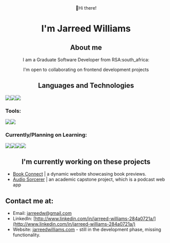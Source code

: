 <div align="center">
  👋Hi there!
  <h1>I'm Jarreed Williams</h1>
</div>

<h2 align="center"> 
About me
</h2>

<p align="center">I am a Graduate Software Developer from RSA:south_africa:</p>
<p align="center">I'm open to collaborating on frontend development projects</p>

<h2 align="center"> 
Languages and Technologies
</h2>

<img src="https://img.shields.io/badge/HTML5-E34F26?style=for-the-badge&logo=html5&logoColor=white" /><img src="https://img.shields.io/badge/CSS3-1572B6?style=for-the-badge&logo=css3&logoColor=white" /><img src="https://img.shields.io/badge/JavaScript-323330?style=for-the-badge&logo=javascript&logoColor=F7DF1E" />

<h3>Tools:</h3>

<img src="https://img.shields.io/badge/VSCode-0078D4?style=for-the-badge&logo=visual%20studio%20code&logoColor=white" /><img src="https://img.shields.io/badge/Figma-F24E1E?style=for-the-badge&logo=figma&logoColor=white" />

<h3>Currently/Planning on Learning:</h3>

<img src="https://img.shields.io/badge/React-20232A?style=for-the-badge&logo=react&logoColor=61DAFB" /><img src="https://img.shields.io/badge/Sass-CC6699?style=for-the-badge&logo=sass&logoColor=white" /><img src="https://img.shields.io/badge/Python-FFD43B?style=for-the-badge&logo=python&logoColor=blue" /><img src="https://img.shields.io/badge/TypeScript-007ACC?style=for-the-badge&logo=typescript&logoColor=white" />

<h2 align="center"> 
I'm currently working on these projects
</h2>

- [Book Connect](https://github.com/jarreedd/JARWIL102_FTC2301_ftcNwabisaGroup_JarreedWilliams_IWA19.git) | a dynamic website showcasing book previews.
- [Audio Sorcerer](https://github.com/jarreedd/JARWIL102_FTC2301_ftcNwabisaGroup_JarreedWilliams_DWA18.git) | an academic capstone project, which is a podcast web app 
<h2>
Contact me at:
</h2>

- Email: [jarreedw@gmail.com](mailto:jarreedw@gmail.com)
- LinkedIn: [http://www.linkedin.com/in/jarreed-williams-284a0721a/](http://www.linkedin.com/in/jarreed-williams-284a0721a/)
- Website: [jarreedwilliams.com](https://jarreedwilliams.netlify.app/) - still in the development phase, missing functionality.

